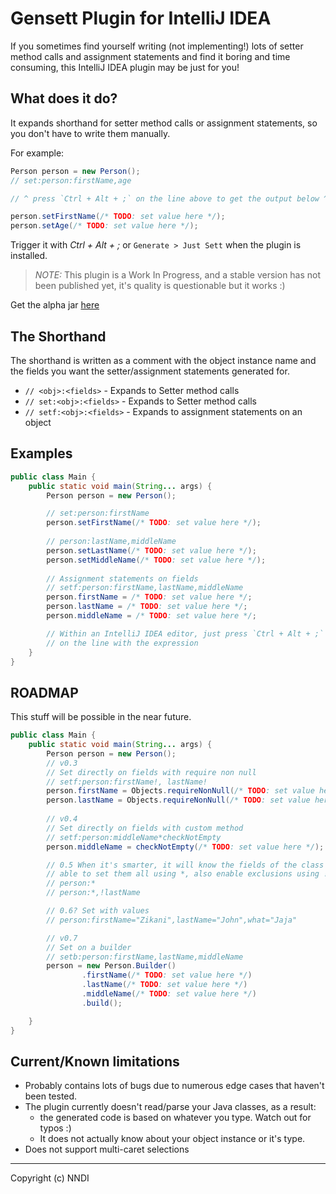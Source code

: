 Gensett Plugin for IntelliJ IDEA 
===

If you sometimes find yourself writing (not implementing!) lots of setter method calls and 
assignment statements and find it boring and time consuming, this IntelliJ IDEA plugin may be just for you!

## What does it do?

It expands shorthand for setter method calls or assignment statements, so you 
don't have to write them manually.

For example:

```java
Person person = new Person();
// set:person:firstName,age 

// ^ press `Ctrl + Alt + ;` on the line above to get the output below ^

person.setFirstName(/* TODO: set value here */);
person.setAge(/* TODO: set value here */);
```

Trigger it with *Ctrl + Alt + ;* or `Generate > Just Sett` when the plugin is 
installed.

> *NOTE:* 
> This plugin is a Work In Progress, and a stable version has not been published yet,
> it's quality is questionable but it works :)

Get the alpha jar [here](https://github.com/nndi-oss/intellij-gensett/releases)

## The Shorthand

The shorthand is written as a comment with the object instance name and the fields
you want the setter/assignment statements generated for.

* `// <obj>:<fields>` - Expands to Setter method calls
* `// set:<obj>:<fields>` - Expands to Setter method calls
* `// setf:<obj>:<fields>` - Expands to assignment statements on an object 

## Examples

```java
public class Main {
    public static void main(String... args) {
        Person person = new Person();

        // set:person:firstName
        person.setFirstName(/* TODO: set value here */);
        
        // person:lastName,middleName
        person.setLastName(/* TODO: set value here */);
        person.setMiddleName(/* TODO: set value here */);
                
        // Assignment statements on fields
        // setf:person:firstName,lastName,middleName
        person.firstName = /* TODO: set value here */;
        person.lastName = /* TODO: set value here */;
        person.middleName = /* TODO: set value here */;

        // Within an IntelliJ IDEA editor, just press `Ctrl + Alt + ;` 
        // on the line with the expression 
    }
}
```

## ROADMAP

This stuff will be possible in the near future.

```java
public class Main {
    public static void main(String... args) {
        Person person = new Person();
        // v0.3
        // Set directly on fields with require non null
        // setf:person:firstName!, lastName!
        person.firstName = Objects.requireNonNull(/* TODO: set value here */, "firstName");
        person.lastName = Objects.requireNonNull(/* TODO: set value here */, "lastName");
        
        // v0.4
        // Set directly on fields with custom method
        // setf:person:middleName*checkNotEmpty
        person.middleName = checkNotEmpty(/* TODO: set value here */);

        // 0.5 When it's smarter, it will know the fields of the class and be
        // able to set them all using *, also enable exclusions using !<field>
        // person:*
        // person:*,!lastName

        // 0.6? Set with values
        // person:firstName="Zikani",lastName="John",what="Jaja"

        // v0.7 
        // Set on a builder
        // setb:person:firstName,lastName,middleName
        person = new Person.Builder()
                .firstName(/* TODO: set value here */)
                .lastName(/* TODO: set value here */)
                .middleName(/* TODO: set value here */)
                .build();

    }
}
```

## Current/Known limitations

* Probably contains lots of bugs due to numerous edge cases that haven't been
tested.
* The plugin currently doesn't read/parse your Java classes, as a result:
    * the generated code is based on whatever you type. Watch out for typos :)
    * It does not actually know about your object instance or it's type.
* Does not support multi-caret selections

---

Copyright (c) NNDI